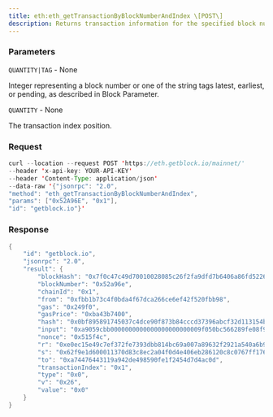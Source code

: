 ```yaml
---
title: eth:eth_getTransactionByBlockNumberAndIndex \[POST\]
description: Returns transaction information for the specified block number andtransaction index position.
---
```


### Parameters


`QUANTITY|TAG` - None

Integer representing a block number or one of the string tags latest,
earliest, or pending, as described in Block Parameter.

`QUANTITY` - None

The transaction index position.

### Request

``` java
curl --location --request POST 'https://eth.getblock.io/mainnet/' 
--header 'x-api-key: YOUR-API-KEY' 
--header 'Content-Type: application/json' 
--data-raw '{"jsonrpc": "2.0",
"method": "eth_getTransactionByBlockNumberAndIndex",
"params": ["0x52A96E", "0x1"],
"id": "getblock.io"}'
```

###  Response

``` java
{
    "id": "getblock.io",
    "jsonrpc": "2.0",
    "result": {
        "blockHash": "0x7f0c47c49d70010028085c26f2fa9dfd7b6406a86fd522610f70852249632a81",
        "blockNumber": "0x52a96e",
        "chainId": "0x1",
        "from": "0xfbb1b73c4f0bda4f67dca266ce6ef42f520fbb98",
        "gas": "0x249f0",
        "gasPrice": "0xba43b7400",
        "hash": "0x0bf895891745037c4dce90f873b84cccd37396abcf32d113154b82fe16016b0d",
        "input": "0xa9059cbb0000000000000000000000009f050bc566289fe08f9534eb8b5b7437071a85ca000000000000000000000000000000000000000000000589b9c8aed550c82400",
        "nonce": "0x515f4c",
        "r": "0xe0ec15e49c7ef372fe7393dbb814bc69a007a89632f2921a540a6b975a2099cf",
        "s": "0x62f9e1d600011370d83c8ec2a04f0d4e406eb286120c8c0767ff176b3ac1789d",
        "to": "0xa74476443119a942de498590fe1f2454d7d4ac0d",
        "transactionIndex": "0x1",
        "type": "0x0",
        "v": "0x26",
        "value": "0x0"
    }
}
```

